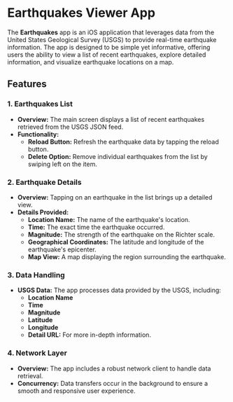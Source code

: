 # Earthquakes Viewer App

The **Earthquakes** app is an iOS application that leverages data from the United States Geological Survey (USGS) to provide real-time earthquake information. The app is designed to be simple yet informative, offering users the ability to view a list of recent earthquakes, explore detailed information, and visualize earthquake locations on a map.

## Features

### 1. Earthquakes List
- **Overview:** The main screen displays a list of recent earthquakes retrieved from the USGS JSON feed.
- **Functionality:** 
  - **Reload Button:** Refresh the earthquake data by tapping the reload button.
  - **Delete Option:** Remove individual earthquakes from the list by swiping left on the item.

### 2. Earthquake Details
- **Overview:** Tapping on an earthquake in the list brings up a detailed view.
- **Details Provided:**
  - **Location Name:** The name of the earthquake's location.
  - **Time:** The exact time the earthquake occurred.
  - **Magnitude:** The strength of the earthquake on the Richter scale.
  - **Geographical Coordinates:** The latitude and longitude of the earthquake's epicenter.
  - **Map View:** A map displaying the region surrounding the earthquake.

### 3. Data Handling
- **USGS Data:** The app processes data provided by the USGS, including:
  - **Location Name**
  - **Time**
  - **Magnitude**
  - **Latitude**
  - **Longitude**
  - **Detail URL:** For more in-depth information.

### 4. Network Layer
- **Overview:** The app includes a robust network client to handle data retrieval.
- **Concurrency:** Data transfers occur in the background to ensure a smooth and responsive user experience.
